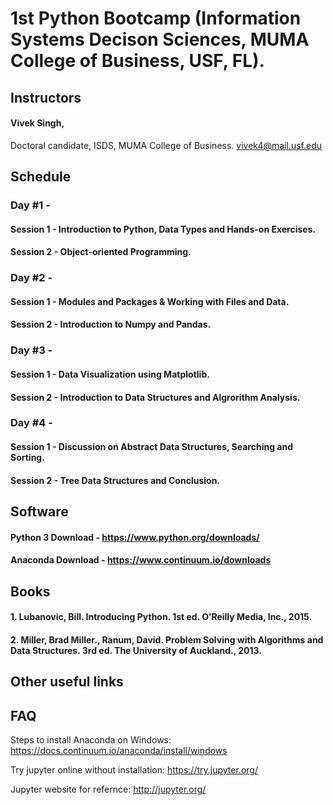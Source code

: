 # 1st Python Bootcamp (Information Systems Decison Sciences, MUMA College of Business, USF, FL).

## Instructors

#### Vivek Singh,
Doctoral candidate,
ISDS, MUMA College of Business.
vivek4@mail.usf.edu


## Schedule
### Day #1 - 
  #### Session 1 - Introduction to Python, Data Types and Hands-on Exercises.
  #### Session 2 - Object-oriented Programming.
 
### Day #2 -
  #### Session 1 - Modules and Packages & Working with Files and Data.
  #### Session 2 - Introduction to Numpy and Pandas.

### Day #3 - 
  #### Session 1 - Data Visualization using Matplotlib.
  #### Session 2 - Introduction to Data Structures and Algrorithm Analysis.
 
### Day #4 -
  #### Session 1 - Discussion on Abstract Data Structures, Searching and Sorting.
  #### Session 2 - Tree Data Structures and Conclusion.

## Software
  
  #### Python 3 Download - https://www.python.org/downloads/
  #### Anaconda Download - https://www.continuum.io/downloads

## Books

#### 1. Lubanovic, Bill. Introducing Python. 1st ed. O’Reilly Media, Inc., 2015.

#### 2. Miller, Brad Miller., Ranum, David. Problem Solving with Algorithms and Data Structures. 3rd ed. The University of Auckland., 2013.

## Other useful links

## FAQ

Steps to install Anaconda on Windows: https://docs.continuum.io/anaconda/install/windows

Try jupyter online without installation: https://try.jupyter.org/

Jupyter website for refernce: http://jupyter.org/

